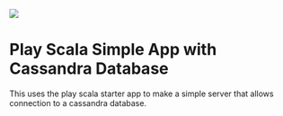 [<img src="https://img.shields.io/travis/playframework/play-scala-starter-example.svg"/>](https://travis-ci.org/playframework/play-scala-starter-example)

# Play Scala Simple App with Cassandra Database

This uses the play scala starter app to make a simple server that allows connection to a cassandra database.

